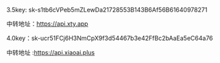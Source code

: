 3.5key: sk-s1tb6cVPeb5mZLewDa21728553B143B6Af56B61640978271

中转地址：https://api.xty.app

4.0key：sk-ucr51FCj6H3NmCpX9f3d54467b3e42FfBc2bAaEa5eC64a76

中转地址 :https://api.xiaoai.plus